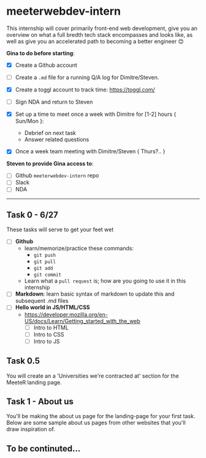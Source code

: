 # meeterwebdev-intern

This internship will cover primarily front-end web development, give you an overview on what a full bredth tech stack encompasses and looks like, as well as give you an accelerated path to becoming a better engineer :blush: 

__Gina to do before starting__:
- [x] Create a Github account
- [ ] Create a `.md` file for a running Q/A log for Dimitre/Steven.
- [x] Create a toggl account to track time: https://toggl.com/
- [ ] Sign NDA and return to Steven
- [x] Set up a time to meet once a week with Dimitre for [1-2] hours { Sun/Mon }:
   - Debrief on next task
   - Answer related questions
- [x] Once a week team meeting with Dimitre/Steven { Thurs?.. }


__Steven to provide Gina access to__: 
- [ ] Github `meeterwebdev-intern` repo
- [ ] Slack
- [ ] NDA

-------------

## Task 0 - 6/27
These tasks will serve to get your feet wet
- [ ] __Github__
  * learn/memorize/practice these commands:
    - `git push`
    - `git pull`
    - `git add`
    - `git commit`
  * Learn what a `pull request` is; how are you going to use it in this internship
- [ ] __Markdown__: learn basic syntax of markdown to update this and subsequent .md files
- [ ] __Hello world in JS/HTML/CSS__
  * https://developer.mozilla.org/en-US/docs/Learn/Getting_started_with_the_web
    - [ ] Intro to HTML
    - [ ] Intro to CSS
    - [ ] Intro to JS

## Task 0.5 
You will create an a 'Universities we're contracted at' section for the MeeteR landing page.

## Task 1 - About us
You'll be making the about us page for the landing-page for your first task. Below are some sample about us pages from other websites that you'll draw inspiration of. 

## To be continuted...
